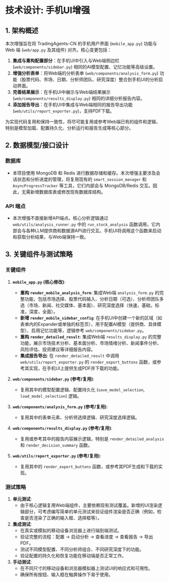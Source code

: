 # 技术设计: 手机UI增强

## 1. 架构概述

本次增强旨在将 TradingAgents-CN 的手机用户界面 (`mobile_app.py`) 功能与 Web 端 (`web/app.py` 及其组件) 对齐。核心变更包括：

1.  **集成与重构配置部分**：在手机UI中引入与Web端侧边栏 (`web/components/sidebar.py`) 相同的AI模型配置、记忆功能等高级设置。
2.  **增强分析表单**：将Web端的分析表单 (`web/components/analysis_form.py`) 功能（股票代码、市场、日期、分析师团队、研究深度）整合到手机UI的分析启动界面。
3.  **完善结果展示**：在手机UI中展示与Web端结果展示 (`web/components/results_display.py`) 相同的详细分析报告内容。
4.  **添加报告导出**：在手机UI中集成与Web端相同的报告导出功能 (`web/utils/report_exporter.py`)，支持PDF下载。

为实现代码复用和保持一致性，将尽可能复用或参考Web端已有的组件和逻辑，特别是模型加载、配置持久化、分析运行和报告生成等核心部分。

## 2. 数据模型/接口设计

### 数据库

*   本项目使用 MongoDB 和 Redis 进行数据存储和缓存。本次增强主要涉及会话状态和分析进度的管理，将复用现有的 `smart_session_manager` 和 `AsyncProgressTracker` 等工具，它们内部会与 MongoDB/Redis 交互。因此，无需新增数据库表或修改现有数据库结构。

### API 端点

*   本次增强不直接新增API端点。核心分析逻辑通过 `web/utils/analysis_runner.py` 中的 `run_stock_analysis` 函数调用，它内部会与各种LLM提供商和数据源API进行交互。手机UI将调用这个函数来启动和获取分析结果，与Web端保持一致。

## 3. 关键组件与测试策略

### 关键组件

1.  **`mobile_app.py` (核心修改)**:
    *   **重构 `render_mobile_analysis_form`**: 集成Web端 `analysis_form.py` 的完整功能，包括市场选择、股票代码输入、分析日期（可选）、分析师团队多选（市场、新闻、社交媒体、基本面）、研究深度选择（快速，基础，标准，深度，全面）。
    *   **新增 `render_mobile_sidebar_config`**: 在手机UI中创建一个新的区域（如表单内的Expander或单独的标签页），用于配置AI模型（提供商、具体模型）、启用记忆功能等，逻辑参考 `web/components/sidebar.py`。
    *   **重构 `render_detailed_result`**: 集成Web端 `results_display.py` 的完整功能，展示市场技术分析、基本面分析、市场情绪分析、新闻事件分析、风险评估、投资建议等详细报告内容。
    *   **集成报告导出**: 在 `render_detailed_result` 中调用 `web/utils/report_exporter.py` 的 `render_export_buttons` 函数，或参考其实现，在手机UI上提供生成PDF并下载的功能。

2.  **`web/components/sidebar.py` (参考/复用)**:
    *   复用其中的模型配置逻辑、配置持久化 (`save_model_selection`, `load_model_selection`) 逻辑。

3.  **`web/components/analysis_form.py` (参考/复用)**:
    *   复用其中的表单元素、分析师选择逻辑、研究深度选择逻辑。

4.  **`web/components/results_display.py` (参考/复用)**:
    *   复用或参考其中的报告内容展示逻辑，特别是 `render_detailed_analysis` 和 `render_decision_summary` 函数。

5.  **`web/utils/report_exporter.py` (参考/复用)**:
    *   复用其中的 `render_export_buttons` 函数，或参考其PDF生成和下载的实现。

### 测试策略

1.  **单元测试**:
    *   由于核心逻辑复用Web端组件，主要依赖现有测试覆盖。新增的UI渲染逻辑部分，可考虑编写简单的单元测试来验证组件渲染是否正确（例如，检查是否渲染了正确的输入框、选择框等）。
2.  **集成测试**:
    *   在真实或模拟的移动设备浏览器上进行端到端测试。
    *   验证完整的流程：配置 -> 启动分析 -> 查看进度 -> 查看报告 -> 导出PDF。
    *   测试不同模型配置、不同分析师组合、不同研究深度下的功能。
    *   验证配置的持久化和恢复功能在移动端是否正常工作。
3.  **手动测试**:
    *   在不同尺寸的移动设备和浏览器模拟器上测试UI的响应式和可用性。
    *   确保所有按钮、输入框在触屏操作下易于使用。